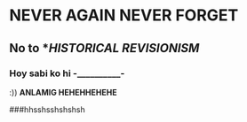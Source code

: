 # NEVER AGAIN NEVER FORGET
## No to **HISTORICAL REVISIONISM*

### Hoy sabi ko hi  -__________-
:))
**ANLAMIG HEHEHHEHEHE**

###hhsshsshshshsh


